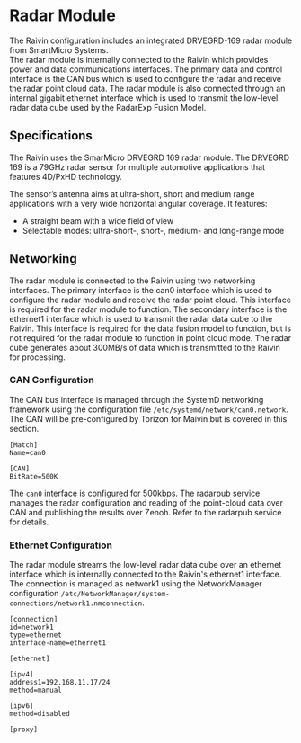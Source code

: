 # Radar Module

The Raivin configuration includes an integrated DRVEGRD-169 radar module from SmartMicro Systems.  
The radar module is internally connected to the Raivin which provides power and data communications 
interfaces.  The primary data and control interface is the CAN bus which is used to configure the 
radar and receive the radar point cloud data.  The radar module is also connected through an 
internal gigabit ethernet interface which is used to transmit the low-level radar data cube used by
the RadarExp Fusion Model.

## Specifications

The Raivin uses the SmarMicro DRVEGRD 169 radar module.  The DRVEGRD 169 is a 79GHz radar sensor for multiple automotive applications that features 4D/PxHD technology.

The sensor’s antenna aims at ultra-short, short and medium range applications with a very wide horizontal angular coverage. It features:

- A straight beam with a wide field of view
- Selectable modes: ultra-short-, short-, medium- and long-range mode

## Networking

The radar module is connected to the Raivin using two networking interfaces.  The primary interface
is the can0 interface which is used to configure the radar module and receive the radar point cloud.
This interface is required for the radar module to function.  The secondary interface is the ethernet1
interface which is used to transmit the radar data cube to the Raivin.  This interface is required for
the data fusion model to function, but is not required for the radar module to function in point cloud
mode.  The radar cube generates about 300MB/s of data which is transmitted to the Raivin for processing.

### CAN Configuration

The CAN bus interface is managed through the SystemD networking framework using the configuration file `/etc/systemd/network/can0.network`.  The CAN will be pre-configured by Torizon for Maivin but is covered in this section.

```
[Match]
Name=can0

[CAN]
BitRate=500K
```

The `can0` interface is configured for 500kbps.  The radarpub service manages the radar configuration and reading of the point-cloud data over CAN and publishing the results over Zenoh.  Refer to the radarpub service for details.


### Ethernet Configuration

The radar module streams the low-level radar data cube over an ethernet interface which is internally connected to the Raivin's ethernet1 interface.  The connection is managed as network1 using the NetworkManager configuration `/etc/NetworkManager/system-connections/network1.nmconnection`.

```
[connection]
id=network1
type=ethernet
interface-name=ethernet1

[ethernet]

[ipv4]
address1=192.168.11.17/24
method=manual

[ipv6]
method=disabled

[proxy]
```

